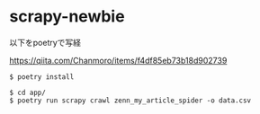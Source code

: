 # scrapy-newbie

以下をpoetryで写経

https://qiita.com/Chanmoro/items/f4df85eb73b18d902739

```
$ poetry install

$ cd app/
$ poetry run scrapy crawl zenn_my_article_spider -o data.csv
```
